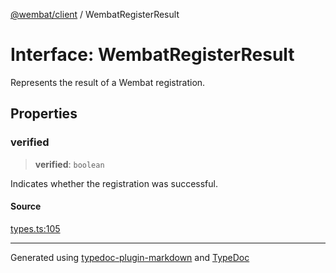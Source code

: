 [@wembat/client](../exports.md) / WembatRegisterResult

# Interface: WembatRegisterResult

Represents the result of a Wembat registration.

## Properties

### verified

> **verified**: `boolean`

Indicates whether the registration was successful.

#### Source

[types.ts:105](https://github.com/lmarschall/wembat/blob/6919e5d/src/types.ts#L105)

***

Generated using [typedoc-plugin-markdown](https://www.npmjs.com/package/typedoc-plugin-markdown) and [TypeDoc](https://typedoc.org/)
